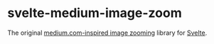 # svelte-medium-image-zoom

The original [medium.com-inspired image zooming](https://medium.design/image-zoom-on-medium-24d146fc0c20) library for [Svelte](https://svelte.dev/).
